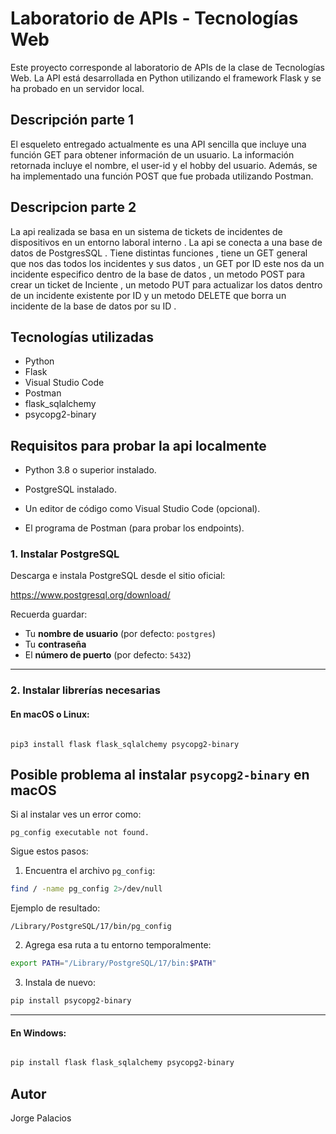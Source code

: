 # Laboratorio de APIs - Tecnologías Web

Este proyecto corresponde al laboratorio de APIs de la clase de Tecnologías Web. La API está desarrollada en Python utilizando el framework Flask y se ha probado en un servidor local.

## Descripción parte 1 
El esqueleto entregado actualmente es una API sencilla que incluye una función GET para obtener información de un usuario. La información retornada incluye el nombre, el user-id y el hobby del usuario. Además, se ha implementado una función POST que fue probada utilizando Postman.

## Descripcion parte 2 
La api realizada se basa en un sistema de tickets de incidentes de dispositivos en un entorno laboral interno . La api se conecta a una base de datos de PostgresSQL . Tiene distintas funciones , tiene un GET general que nos das todos los incidentes y sus datos , un GET por ID este nos da un incidente especifico dentro de la base de datos , un metodo POST para crear un ticket de Inciente , un metodo PUT  para actualizar los datos dentro de un incidente existente por ID y un metodo DELETE que borra un incidente de la base de datos por su ID . 

## Tecnologías utilizadas
- Python
- Flask
- Visual Studio Code
- Postman
- flask_sqlalchemy
- psycopg2-binary

## Requisitos para probar la api localmente 
- Python 3.8 o superior instalado.

- PostgreSQL instalado.

- Un editor de código como Visual Studio Code (opcional).

- El programa de Postman (para probar los endpoints).

### 1. Instalar PostgreSQL

Descarga e instala PostgreSQL desde el sitio oficial:

https://www.postgresql.org/download/

Recuerda guardar:
- Tu **nombre de usuario** (por defecto: `postgres`)
- Tu **contraseña**
- El **número de puerto** (por defecto: `5432`)

---

### 2. Instalar librerías necesarias

#### En macOS o Linux:

```terminal

pip3 install flask flask_sqlalchemy psycopg2-binary

```
## Posible problema al instalar `psycopg2-binary` en macOS

Si al instalar ves un error como:

```
pg_config executable not found.
```

Sigue estos pasos:

1. Encuentra el archivo `pg_config`:

```bash
find / -name pg_config 2>/dev/null
```

Ejemplo de resultado:

```
/Library/PostgreSQL/17/bin/pg_config
```

2. Agrega esa ruta a tu entorno temporalmente:

```bash
export PATH="/Library/PostgreSQL/17/bin:$PATH"
```

3. Instala de nuevo:

```bash
pip install psycopg2-binary
```

---
#### En Windows:

```bash

pip install flask flask_sqlalchemy psycopg2-binary

```



   
## Autor
Jorge Palacios

